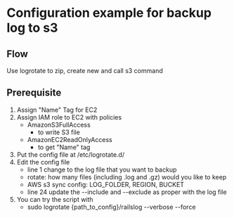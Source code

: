 # Configuration example for backup log to s3

## Flow
Use logrotate to zip, create new and call s3 command

## Prerequisite
1. Assign "Name" Tag for EC2
2. Assign IAM role to EC2 with policies
	* AmazonS3FullAccess
		* to write S3 file
	* AmazonEC2ReadOnlyAccess
		* to get "Name" tag
3. Put the config file at /etc/logrotate.d/
4. Edit the config file
	* line  1 change to the log file that you want to backup
	* rotate: how many files (including .log and .gz) would you like to keep
	* AWS s3 sync config: LOG_FOLDER, REGION, BUCKET
	* line 24 update the --include and --exclude as proper with the log file
5. You can try the script with
	* sudo logrotate {path_to_config}/railslog --verbose --force

